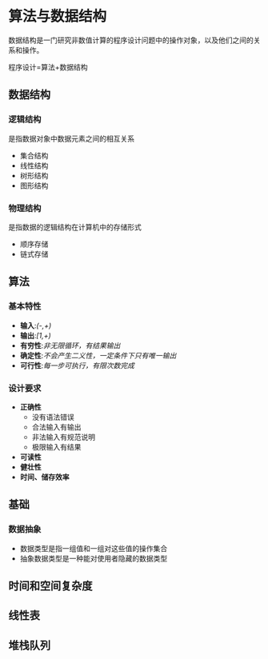 # 算法与数据结构 #

数据结构是一门研究非数值计算的程序设计问题中的操作对象，以及他们之间的关系和操作。

程序设计=算法+数据结构

## 数据结构 ##

### 逻辑结构 ###

是指数据对象中数据元素之间的相互关系

- 集合结构
- 线性结构
- 树形结构
- 图形结构

### 物理结构 ###

是指数据的逻辑结构在计算机中的存储形式

- 顺序存储
- 链式存储

## 算法 ##

### 基本特性 ###

- **输入**:*(-,+)*
- **输出**:*[1,+)*
- **有穷性**:*非无限循环，有结果输出*
- **确定性**:*不会产生二义性，一定条件下只有唯一输出*
- **可行性**:*每一步可执行，有限次数完成*

### 设计要求 ###

- **正确性**
	- 没有语法错误
	- 合法输入有输出
	- 非法输入有规范说明
	- 极限输入有结果
- **可读性**
- **健壮性**
- **时间、储存效率**

## 基础 ##

### 数据抽象 ###

- 数据类型是指一组值和一组对这些值的操作集合
- 抽象数据类型是一种能对使用者隐藏的数据类型

## 时间和空间复杂度 ##

## 线性表 ##

## 堆栈队列 ##